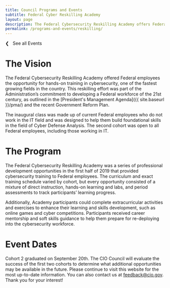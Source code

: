 ```yaml
---
title: Council Programs and Events
subtitle: Federal Cyber Reskilling Academy
layout: page
description: The Federal Cybersecurity Reskilling Academy offers Federal employees the opportunity for hands-on training in cybersecurity, one of the fastest growing fields in the country.
permalink: /programs-and-events/reskilling/
---
```

<p><a class="text-primary-dark text-bold margin-bottom-2" href="{{ site.baseurl }}/programs-and-events/" style="text-decoration:none;">❮ &nbsp; See all Events</a></p>

# The Vision
The Federal Cybersecurity Reskilling Academy offered Federal employees the opportunity for hands-on training in cybersecurity, one of the fastest growing fields in the country. This reskilling effort was part of the Administration’s commitment to developing a Federal workforce of the 21st century, as outlined in the [President's Management Agenda]({{ site.baseurl }}/pma/) and the recent Government Reform Plan.

The inaugural class was made up of current Federal employees who do not work in the IT field and was designed to help them build foundational skills in the field of Cyber Defense Analysis. The second cohort was open to all Federal employees, including those working in IT.

# The Program
The Federal Cybersecurity Reskilling Academy was a series of professional development opportunities in the first half of 2019 that provided cybersecurity training to Federal employees. The curriculum and exact training schedule varied by cohort, but every opportunity consisted of a mixture of direct instruction, hands-on learning and labs, and period assessments to track participants’ learning progress.

Additionally, Academy participants could complete extracurricular activities and exercises to enhance their learning and skills development, such as online games and cyber competitions. Participants received career mentorship and soft skills guidance to help them prepare for re-deploying into the cybersecurity workforce.

# Event Dates
Cohort 2 graduated on September 20th. The CIO Council will evaluate the success of the first two cohorts to determine what additional opportunities may be available in the future. Please continue to visit this website for the most up-to-date information. You can also contact us at [feedback@cio.gov](mailto:feedback@cio.gov). Thank you for your interest!

&nbsp;
